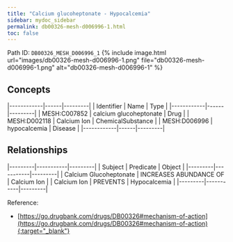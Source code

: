 ```yaml
---
title: "Calcium glucoheptonate - Hypocalcemia"
sidebar: mydoc_sidebar
permalink: db00326-mesh-d006996-1.html
toc: false 
---
```



Path ID: `DB00326_MESH_D006996_1`
{% include image.html url="images/db00326-mesh-d006996-1.png" file="db00326-mesh-d006996-1.png" alt="db00326-mesh-d006996-1" %}

## Concepts

|------------|------|---------|
| Identifier | Name | Type    |
|------------|------|---------|
| MESH:C007852 | calcium glucoheptonate | Drug |
| MESH:D002118 | Calcium Ion | ChemicalSubstance |
| MESH:D006996 | hypocalcemia | Disease |
|------------|------|---------|

## Relationships

|---------|-----------|---------|
| Subject | Predicate | Object  |
|---------|-----------|---------|
| Calcium Glucoheptonate | INCREASES ABUNDANCE OF | Calcium Ion |
| Calcium Ion | PREVENTS | Hypocalcemia |
|---------|-----------|---------|

Reference:
  - [https://go.drugbank.com/drugs/DB00326#mechanism-of-action](https://go.drugbank.com/drugs/DB00326#mechanism-of-action){:target="_blank"}